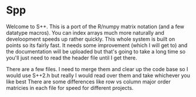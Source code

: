 # Spp
Welcome to S++. This is a port of the R/numpy matrix notation (and a few datatype macros). You can index arrays much more naturally and develoopment speeds up rather
quickly. This whole system is built on points so its fairly fast. It needs some improvement (which I will get to) and the documentation will be uploaded but that's 
going to take a long time so you'll just need to read the header file until I get there.

There are a few files. I need to merge them and clear up the code base so I would use S++2.h but really I would read over them and take whichever you like best 
  There are some differences like row vs column major order matricies in each file for speed for different projects.
